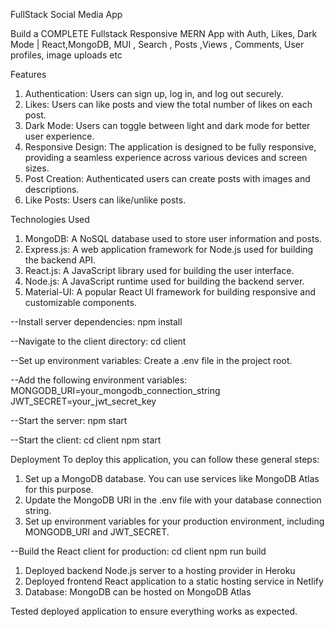 FullStack Social Media App

Build a COMPLETE Fullstack Responsive MERN App with Auth, Likes, Dark Mode | React,MongoDB, MUI , Search , Posts ,Views , Comments, User profiles, image uploads etc


Features
1) Authentication: Users can sign up, log in, and log out securely.
2) Likes: Users can like posts and view the total number of likes on each post.
3) Dark Mode: Users can toggle between light and dark mode for better user experience.
4) Responsive Design: The application is designed to be fully responsive, providing a seamless experience across various devices and screen sizes.
5) Post Creation: Authenticated users can create posts with images and descriptions.
6) Like Posts: Users can like/unlike posts.

Technologies Used
1) MongoDB: A NoSQL database used to store user information and posts.
2) Express.js: A web application framework for Node.js used for building the backend API.
3) React.js: A JavaScript library used for building the user interface.
4) Node.js: A JavaScript runtime used for building the backend server.
5) Material-UI: A popular React UI framework for building responsive and customizable components.

--Install server dependencies:
npm install

--Navigate to the client directory:
cd client

--Set up environment variables:
Create a .env file in the project root.

--Add the following environment variables:
MONGODB_URI=your_mongodb_connection_string
JWT_SECRET=your_jwt_secret_key

--Start the server:
npm start

--Start the client:
cd client
npm start

Deployment 
To deploy this application, you can follow these general steps:
1) Set up a MongoDB database. You can use services like MongoDB Atlas for this purpose.
2) Update the MongoDB URI in the .env file with your database connection string.
3) Set up environment variables for your production environment, including MONGODB_URI and JWT_SECRET.

--Build the React client for production:
cd client
npm run build
1) Deployed backend Node.js server to a hosting provider in Heroku 
2) Deployed  frontend React application to a static hosting service in Netlify
3) Database: MongoDB can be hosted on MongoDB Atlas 

Tested deployed application to ensure everything works as expected.

